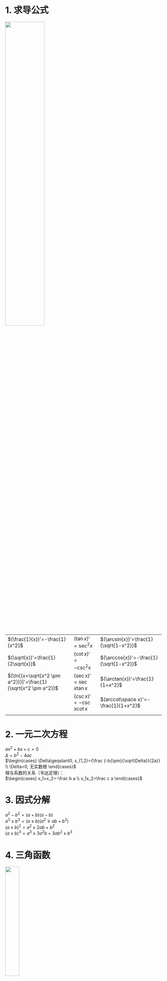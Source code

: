 # 1. 求导公式
<div>
<img src="./res/secondary-review-1.png" width="50%" />
</div>

|  |  |  |
|--|--|--|
| $(\frac{1}{x})'=-\frac{1}{x^2}$ | $(\tan{x})'=\sec^2{x}$ | $(\arcsin{x})'=\frac{1}{\sqrt{1-x^2}}$ |
| $(\sqrt{x})'=\frac{1}{2\sqrt{x}}$ | $(\cot{x})'=-\csc^2{x}$ | $(\arccos{x})'=-\frac{1}{\sqrt{1-x^2}}$ |
| $[\ln{(x+\sqrt{x^2 \pm a^2})}]'=\frac{1}{\sqrt{x^2 \pm a^2}}$ | $(\sec{x})'=\sec{x}\tan{x}$ | $(\arctan{x})'=\frac{1}{1+x^2}$ |
|  | $(\csc{x})'=-\csc{x}\cot{x}$ | $(arccot\space x)'=-\frac{1}{1+x^2}$ |
|  |  |  |
# 2. 一元二次方程
$ax^2+bx+c=0$  
$\Delta=b^2-4ac$  
$\begin{cases}
\Delta\geqslant0, x_{1,2}={\frac {-b{\pm}{\sqrt\Delta}}{2a}}   \\
   \Delta<0, 无实数根
\end{cases}$  
根与系数的关系（韦达定理）：  
$\begin{cases}
x_1+x_2=-\frac b a  \\
x_1x_2=\frac c a  
\end{cases}$
# 3. 因式分解
$a^2-b^2=(a+b)(a-b)$  
$a^3\pm b^3=(a\pm b)(a^2\mp ab+b^2)$  
$(a\pm b)^2=a^2\pm 2ab+b^2$  
$(a\pm b)^3=a^3\pm 3a^2b+3ab^2\pm b^3$  
# 4. 三角函数
<div>
<img src="./res/secondary-review-2.png" width="30%" />
</div>

```
正弦，sin，sine [saɪn]
余弦，cos，cosine [ˈkəʊsaɪn]
正切，tan，tangent [ˈtændʒənt]
余切，cot，cotangent
正割，sec，secant [ˈsiːkənt]
余割，csc，cosecant
```
## 4.1. 常用结果
|  |  |  |  |  |  |
|--|--|--|--|--|--|
|  | $0$ | $\frac{\pi}{6}(30°)$ | $\frac{\pi}{4}(45°)$ | $\frac{\pi}{3}(60°)$ | $\frac{\pi}{2}(90°)$ |
| $\sin$  | $0$ | $\frac{1}{2}$ | $\frac{\sqrt{2}}{2}$ | $\frac{\sqrt{3}}{2}$ | $1$ |
| $\cos$  | $1$ | $\frac{\sqrt{3}}{2}$ | $\frac{\sqrt{2}}{2}$ | $\frac{1}{2}$ | $0$ |
| $\tan$  | $0$ | $\frac{\sqrt{3}}{3}$ | $1$ | $\sqrt{3}$ | $\infty$ |
| $\cot$  | $\infty$ | $\sqrt{3}$ | $1$ | $\frac{\sqrt{3}}{3}$ | $0$ |
|  |  |  |  |  |  |
## 4.2. 基本转化
|  |  |
|--|--|
| $\sin x=\frac{1}{\csc x}$ | $\sin^2 x+\cos^2 x=1$ |
| $\cos x=\frac{1}{\sec x}$ | $\tan^2 x+1=\sec^2 x$ |
| $\tan x=\frac{1}{\cot x}$ | $1+\cot^2 x=\csc^2 x$ |
|  |  |

<img src="./res/secondary-review-3.png" width="50%" />

<img src="./res/secondary-review-4.png" width="50%" />

<img src="./res/secondary-review-5.png" width="50%" />

## 4.3. 二倍角公式
$\begin{cases}
\sin2x=2\sin{x}\cos{x} \implies \sin{x}=\frac{2\tan{\frac{x}{2}}}{1+\tan^2\frac{x}{2}} \\
\cos2x=\cos^2x-\sin^2x \implies \begin{cases}
\sin^2x=\frac{1-\cos2x}{2} \\
\cos^2x=\frac{1+\cos2x}{2} \\
\cos{x}=\frac{1-\tan^2\frac{x}{2}}{1+\tan^2\frac{x}{2}}
\end{cases}
\end{cases}$
## 4.4. 和差化积
$\begin{cases}
\sin a+\sin b=2\sin(\frac{a+b}{2})cos(\frac{a-b}{2}) \\
\sin a-\sin b=2\cos(\frac{a+b}{2})sin(\frac{a-b}{2}) \\
\cos a+\cos b=2\cos(\frac{a+b}{2})cos(\frac{a-b}{2}) \\
\cos a-\cos b=-2\sin(\frac{a+b}{2})sin(\frac{a-b}{2}) \\
\end{cases}$
## 4.5. 积化和差
令$\begin{cases} x=\frac{a+b}{2} \\ y=\frac{a-b}{2} \end{cases}$两者加减可得$\begin{cases} a=x+y \\ b=x-y \end{cases}$然后代入和差化积即可推导出积化和差：  

$\begin{cases}
\sin x\cos y=\frac{1}{2}[\sin(x+y)+\sin(x-y)] \\
\cos x\sin y=\frac{1}{2}[\sin(x+y)-\sin(x-y)] \\
\cos x\cos y=\frac{1}{2}[\cos(x+y)+\cos(x-y)] \\
\sin x\sin y=-\frac{1}{2}[\cos(x+y)-\cos(x-y)] \\
\end{cases}$  

口诀：
1. 同名函数取余弦
2. 正弦相乘取负号
3. 异名函数取正弦
4. 余弦在后要相加

积化和差的四个公式，后两者加减和前两者加减，可以推导出：  

$\begin{cases}
\sin(x+y)=\sin x\cos y+\cos x\sin y \\
\sin(x-y)=\sin x\cos y-\cos x\sin y \\
\cos(x+y)=\cos x\cos y-\sin x\sin y \\
\cos(x-y)=\cos x\cos y+\sin x\sin y
\end{cases}$ 

$\begin{cases}
\tan(x+y)=\frac{\tan{x}+\tan{y}}{1-\tan{x}\tan{y}} \\
\tan(x-y)=\frac{\tan{x}-\tan{y}}{1+\tan{x}\tan{y}} \\
\end{cases}$  

## 4.6. 正弦反函数转换
>二重积分交互次序时需要用到  
* $x_1$ 位于第1象限：$x_1=\arcsin y$
* $x_2$ 位于第2象限：$x_1=\pi-\arcsin y$
* $x_3$ 位于第3象限：$x_1=\pi-\arcsin y$
* $x_4$ 位于第4象限：$x_1=2\pi+\arcsin y$

# 5. 极坐标
极坐标转化为直角坐标：$\begin{cases} x=r\cos\theta \\ y=r\sin\theta \end{cases}$  
直角坐标转化为极坐标：$\begin{cases} r=\sqrt{x^2+y^2} \\ \theta=\arctan\frac{y}{x} \end{cases}$  

# 6. 对称性判断
* 直角坐标系
   1. $-x$ 代替 $x$，表达式不变 $\implies$ 关于 $y$ 轴对称
   2. $-y$ 代替 $y$，表达式不变 $\implies$ 关于 $x$ 轴对称
   3. $-x,-y$ 代替 $x,y$，表达式不变 $\implies$ 关于原点对称
   4. $y,x$ 代替 $x,y$，表达式不变 $\implies$ 关于 $y=x$ 对称
* 极坐标
   1. $-\theta$ 代替 $\theta$，表达式不变 $\implies$ 关于极轴对称
   2. $\pi+\theta$ 代替 $\theta$，表达式不变 $\implies$ 关于极点对称
   2. $\frac{\pi}{2}-\theta$ 代替 $\theta$，表达式不变 $\implies$ 关于 $\theta=\frac{\pi}{4}$ 对称

# 7. 几何
|  |  |  |
|--|--|--|
| 1 | 两点距离 | $d=\sqrt{(x_2-x_1)^2+(y_2-y_1)^2}$ |
| 2 | 点到线距离 | $d=\frac{\|ax_1+by_1+c\|}{\sqrt{a^2+b^2}}$ |
| 3 | 两条平行线的距离 | $\begin{cases} ax+by+c_1=0 \\ ax+by+c_2=0 \end{cases}$ 距离 $d=\frac{\|c_1-c_2\|}{\sqrt{a^2+b^2}}$ |
| 4 | 圆的周长 | 方程 $x^2+y^2=r^2$，周长 $C=2\pi r$，面积 $S=\pi r^2$ |
| 5 | 球的面积 | 方程 $x^2+y^2+z^2=r^2$，表面积 $S=4\pi r^2$，体积 $V=\frac{4}{3}\pi r^3$ |
| 6 | 弧长 | $l=r\theta$ |
| 7 | 扇形的面积 | $S=\frac{1}{2}rl=\frac{1}{2}r^2\theta$ |
| 8 | 圆锥的体积 | $\frac{1}{3}\pi r^2h$ |
| 9 | 椭圆 | 方程 $\frac{x^2}{a^2}+\frac{y^2}{b^2}=1$，焦点 $(\pm c,0)$，$c^2=a^2-b^2$，长轴 $2a$，短轴 $2b$，焦距 $2c$，周长 $C=2\pi b+4(a-b)$，面积 $S=\pi ab$ <br> 切线 $\frac{x_0x}{a^2}+\frac{y_0y}{b^2}=1$ |
| 10 | 椭球 | 方程 $\frac{x^2}{a^2}+\frac{y^2}{b^2}+\frac{z^2}{c^2}=1$，体积 $V=\frac{4}{3}\pi abc$ |
| 11 | 双曲线 | $\frac{x^2}{a^2}-\frac{y^2}{b^2}=1$ |
| 12 | 双扭线 | 方程 $(x^2+y^2)^2=2a(x^2-y^2)$，所围图形面积 $S=2a^2$)|
| 13 | 抛物线 | 方程 $y^2=2px$，焦点 $(\frac{p}{2},0)$，准线 $x=-\frac{p}{2}$ |
| 14 | 螺线 | 方程 $\rho =a\theta$ |
| 15 | 心形线 | 方程 $r=a(1-\cos\theta)$，所围图形面积 $S=\frac{3}{2}\pi a^2$ |
| 16 | 摆线 | 方程 $x=a(t-\sin t),\space y=a(1-\cos t)$ |
| 17 | 星形线 | 方程 $x=a\cos^3t,\space y=a\sin^3t$，所围图形面积 $\frac{3}{8}\pi a^2$，绕x轴体积 $\frac{32}{105}\pi a^3$，弧长 $6a$，绕x轴表面积 $\frac{12}{5}\pi a^2$ |
|  |  |  |
# 8. 初等函数化简
|  |
|--|
| $e^{\ln x}=x$ |
| $\ln x+\ln y=\ln(xy)$ |
| $\ln x-\ln y=\ln\frac{x}{y}$ |
| $\ln x^a=a\ln x$ |
| $\log_ax=\frac{\ln x}{\ln a}$ |
|  |

# 9. 数列
## 9.1. 等差数列
1. 通项：$a_n=a_1+(n-1)\cdot d$
   1. 其中 $d$ 为公差
2. 前 $n$ 项的和：$S_n=\frac{n(a_1+a_n)}{2}$
## 9.2. 等比数列
1. 通项：$a_n=a_1\cdot q^{n-1}$
   1. 其中 $q$ 为公比
2. 前 $n$ 项的和：$S_n=\frac{a_1(1-q^n)}{1-q}$
   1. 其中 $q$ 为公比，且 $q\ne 1$
## 9.3. 平方数列
   1. $S_n=1^2+2^2+3^2+...+n^2=\frac{n(n+1)(2n+1)}{6}$